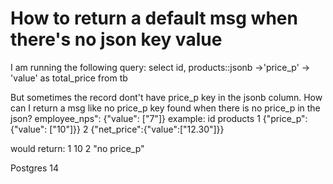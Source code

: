 
# How to return a default msg when there's no json key value

I am running the following query:
select id, products::jsonb ->'price_p' -> 'value' as total_price from tb

But sometimes the record dont't have price_p key in the jsonb column.  How can I return a msg like no price_p key found when there is no price_p in the json?
employee_nps": {"value": ["7"]}
example:
id     products
1    {"price_p":{"value": ["10"]}}
2    {"net_price":{"value":["12.30"]}}

would return:
1     10
2 "no price_p"

Postgres 14

        